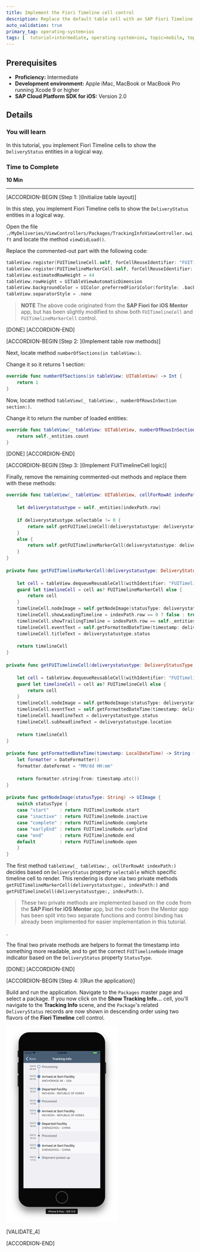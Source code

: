 ```yaml
---
title: Implement the Fiori Timeline cell control
description: Replace the default table cell with an SAP Fiori Timeline cell
auto_validation: true
primary_tag: operating-system>ios
tags: [  tutorial>intermediate, operating-system>ios, topic>mobile, topic>odata, products>sap-cloud-platform, products>sap-cloud-platform-sdk-for-ios ]
---
```


## Prerequisites  
- **Proficiency:** Intermediate
- **Development environment:** Apple iMac, MacBook or MacBook Pro running Xcode 9 or higher
- **SAP Cloud Platform SDK for iOS:** Version 2.0
 <!-- - **Tutorials:** [Using the SAP Fiori for iOS Mentor app](https://www.sap.com/developer/tutorials/fiori-ios-scpms-deliveryapp-part4.html) -->


<!-- ## Next Steps
 - [Enable the app for Offline OData](https://www.sap.com/developer/tutorials/fiori-ios-scpms-deliveryapp-part6.html) -->

## Details
### You will learn  
In this tutorial, you implement Fiori Timeline cells to show the `DeliveryStatus` entities in a logical way.

### Time to Complete
**10 Min**

---

[ACCORDION-BEGIN [Step 1: ](Initialize table layout)]

In this step, you implement Fiori Timeline cells to show the `DeliveryStatus` entities in a logical way.

Open the file `./MyDeliveries/ViewControllers/Packages/TrackingInfoViewController.swift` and locate the method `viewDidLoad()`.

Replace the commented-out part with the following code:

```swift
tableView.register(FUITimelineCell.self, forCellReuseIdentifier: "FUITimelineCell")
tableView.register(FUITimelineMarkerCell.self, forCellReuseIdentifier: "FUITimelineMarkerCell")
tableView.estimatedRowHeight = 44
tableView.rowHeight = UITableViewAutomaticDimension
tableView.backgroundColor = UIColor.preferredFioriColor(forStyle: .backgroundBase)
tableView.separatorStyle = .none
```

> **NOTE** The above code originated from the **SAP Fiori for iOS Mentor** app, but has been slightly modified to show both `FUITimelineCell` and `FUITimelineMarkerCell` control.

[DONE]
[ACCORDION-END]

[ACCORDION-BEGIN [Step 2: ](Implement table row methods)]

Next, locate method `numberOfSections(in tableView:)`.

Change it so it returns 1 section:

```swift
override func numberOfSections(in tableView: UITableView) -> Int {
    return 1
}
```

Now, locate method `tableView(_ tableView:, numberOfRowsInSection section:)`.

Change it to return the number of loaded entities:

```swift
override func tableView(_ tableView: UITableView, numberOfRowsInSection section: Int) -> Int {
    return self._entities.count
}
```
<!---
```swift
override func tableView(_ tableView: UITableView, numberOfRowsInSection section: Int) -> Int {
    return self._entity.deliveryStatus.count
}
```
-->

[DONE]
[ACCORDION-END]

[ACCORDION-BEGIN [Step 3: ](Implement FUITimelineCell logic)]

Finally, remove the remaining commented-out methods and replace them with these methods:

```swift
override func tableView(_ tableView: UITableView, cellForRowAt indexPath: IndexPath) -> UITableViewCell {

    let deliverystatustype = self._entities[indexPath.row]

    if deliverystatustype.selectable != 0 {
        return self.getFUITimelineCell(deliverystatustype: deliverystatustype, indexPath: indexPath)
    }
    else {
        return self.getFUITimelineMarkerCell(deliverystatustype: deliverystatustype, indexPath: indexPath)
    }
}

private func getFUITimelineMarkerCell(deliverystatustype: DeliveryStatusType, indexPath: IndexPath) -> UITableViewCell {

    let cell = tableView.dequeueReusableCell(withIdentifier: "FUITimelineMarkerCell", for: indexPath)
    guard let timelineCell = cell as? FUITimelineMarkerCell else {
        return cell
    }
    timelineCell.nodeImage = self.getNodeImage(statusType: deliverystatustype.statusType!)
    timelineCell.showLeadingTimeline = indexPath.row == 0 ? false : true
    timelineCell.showTrailingTimeline = indexPath.row == self._entities.count - 1 ? false : true
    timelineCell.eventText = self.getFormattedDateTime(timestamp: deliverystatustype.deliveryTimestamp!)
    timelineCell.titleText = deliverystatustype.status

    return timelineCell
}

private func getFUITimelineCell(deliverystatustype: DeliveryStatusType, indexPath: IndexPath) -> UITableViewCell {

    let cell = tableView.dequeueReusableCell(withIdentifier: "FUITimelineCell", for: indexPath)
    guard let timelineCell = cell as? FUITimelineCell else {
        return cell
    }
    timelineCell.nodeImage = self.getNodeImage(statusType: deliverystatustype.statusType!)
    timelineCell.eventText = self.getFormattedDateTime(timestamp: deliverystatustype.deliveryTimestamp!)
    timelineCell.headlineText = deliverystatustype.status
    timelineCell.subheadlineText = deliverystatustype.location

    return timelineCell
}

private func getFormattedDateTime(timestamp: LocalDateTime) -> String {
    let formatter = DateFormatter()
    formatter.dateFormat = "MM/dd HH:mm"

    return formatter.string(from: timestamp.utc())
}

private func getNodeImage(statusType: String) -> UIImage {
    switch statusType {
    case "start"    : return FUITimelineNode.start
    case "inactive" : return FUITimelineNode.inactive
    case "complete" : return FUITimelineNode.complete
    case "earlyEnd" : return FUITimelineNode.earlyEnd
    case "end"      : return FUITimelineNode.end
    default         : return FUITimelineNode.open
    }
}
```

The first method `tableView(_ tableView:, cellForRowAt indexPath:)` decides based on `DeliveryStatus` property `selectable` which specific timeline cell to render. This rendering is done via two private methods `getFUITimelineMarkerCell(deliverystatustype:, indexPath:)` and `getFUITimelineCell(deliverystatustype:, indexPath:)`.

> These two private methods are implemented based on the code from the **SAP Fiori for iOS Mentor** app, but the code from the Mentor app has been split into two separate functions and control binding has already been implemented for easier implementation in this tutorial.

.

The final two private methods are helpers to format the timestamp into something more readable, and to get the correct `FUITimelineNode` image indicator based on the `DeliveryStatus` property `StatusType`.

[DONE]
[ACCORDION-END]


[ACCORDION-BEGIN [Step 4: ](Run the application)]

Build and run the application. Navigate to the `Packages` master page and select a package. If you now click on the **Show Tracking Info...** cell, you'll navigate to the **Tracking Info** scene, and the `Package`'s related `DeliveryStatus` records are now shown in descending order using two flavors of the **Fiori Timeline** cell control.

![Timeline](fiori-ios-scpms-deliveryapp-part5-01.png)

[VALIDATE_4]

[ACCORDION-END]


<!-- ## Next Steps
- [Enable the app for Offline OData](https://www.sap.com/developer/tutorials/fiori-ios-scpms-deliveryapp-part6.html) -->
